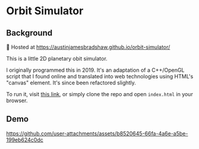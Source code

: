 

# **Orbit Simulator**

## Background

🔗 Hosted at https://austinjamesbradshaw.github.io/orbit-simulator/

This is a little 2D planetary obit simulator.

I originally programmed this in 2019. It's an adaptation of a C++/OpenGL script that I found online and translated into web technologies using HTML's "canvas" element. It's since been refactored slightly.

To run it, visit [this link](https://austinjamesbradshaw.github.io/orbit-simulator/), or simply clone the repo and open `index.html` in your browser.

## Demo

https://github.com/user-attachments/assets/b8520645-66fa-4a6e-a5be-199eb624c0dc
